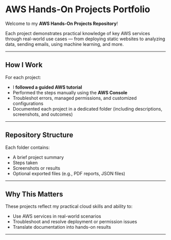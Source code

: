 #  AWS Hands-On Projects Portfolio

Welcome to my **AWS Hands-On Projects Repository**! 


Each project demonstrates practical knowledge of key AWS services through real-world use cases — from deploying static websites to analyzing data, sending emails, using machine learning, and more.


---

##  How I Work

For each project:

* I **followed a guided AWS tutorial**
* Performed the steps manually using the **AWS Console**
* Troubleshot errors, managed permissions, and customized configurations
* Documented each project in a dedicated folder (including descriptions, screenshots, and outcomes)

---


##  Repository Structure


Each folder contains:

* A brief project summary
* Steps taken
* Screenshots or results
* Optional exported files (e.g., PDF reports, JSON files)

---

##  Why This Matters

These projects reflect my practical cloud skills and ability to:

* Use AWS services in real-world scenarios
* Troubleshoot and resolve deployment or permission issues
* Translate documentation into hands-on results

---
